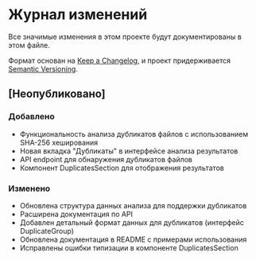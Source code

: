 # Журнал изменений

Все значимые изменения в этом проекте будут документированы в этом файле.

Формат основан на [Keep a Changelog](https://keepachangelog.com/ru/1.0.0/),
и проект придерживается [Semantic Versioning](https://semver.org/lang/ru/).

## [Неопубликовано]

### Добавлено
- Функциональность анализа дубликатов файлов с использованием SHA-256 хеширования
- Новая вкладка "Дубликаты" в интерфейсе анализа результатов
- API endpoint для обнаружения дубликатов файлов
- Компонент DuplicatesSection для отображения результатов

### Изменено
- Обновлена структура данных анализа для поддержки дубликатов
- Расширена документация по API
- Добавлен детальный формат данных для дубликатов (интерфейс DuplicateGroup)
- Обновлена документация в README с примерами использования
- Исправлены ошибки типизации в компоненте DuplicatesSection
